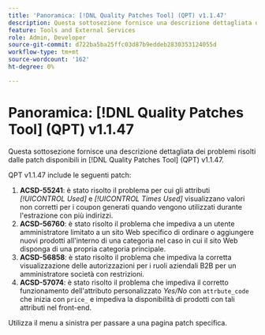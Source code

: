 ```yaml
---
title: 'Panoramica: [!DNL Quality Patches Tool] (QPT) v1.1.47'
description: Questa sottosezione fornisce una descrizione dettagliata dei problemi risolti dalle patch disponibili in  [!DNL Quality Patches Tool] (QPT) v1.1.47.
feature: Tools and External Services
role: Admin, Developer
source-git-commit: d722ba5ba25ffc03d87b9eddeb2830353124055d
workflow-type: tm+mt
source-wordcount: '162'
ht-degree: 0%

---
```


# Panoramica: [!DNL Quality Patches Tool] (QPT) v1.1.47

Questa sottosezione fornisce una descrizione dettagliata dei problemi risolti dalle patch disponibili in [!DNL Quality Patches Tool] (QPT) v1.1.47.

QPT v1.1.47 include le seguenti patch:

1. **ACSD-55241**: è stato risolto il problema per cui gli attributi *[!UICONTROL Used]* e *[!UICONTROL Times Used]* visualizzano valori non corretti per i coupon generati quando vengono utilizzati durante l&#39;estrazione con più indirizzi.
1. **ACSD-56760**: è stato risolto il problema che impediva a un utente amministratore limitato a un sito Web specifico di ordinare o aggiungere nuovi prodotti all&#39;interno di una categoria nel caso in cui il sito Web disponga di una propria categoria principale.
1. **ACSD-56858**: è stato risolto il problema che impediva la corretta visualizzazione delle autorizzazioni per i ruoli aziendali B2B per un amministratore società con restrizioni.
1. **ACSD-57074**: è stato risolto il problema che impediva il corretto funzionamento dell&#39;attributo personalizzato *Yes/No* con `attrbute_code` che inizia con `price_` e impediva la disponibilità di prodotti con tali attributi nel front-end.

Utilizza il menu a sinistra per passare a una pagina patch specifica.
